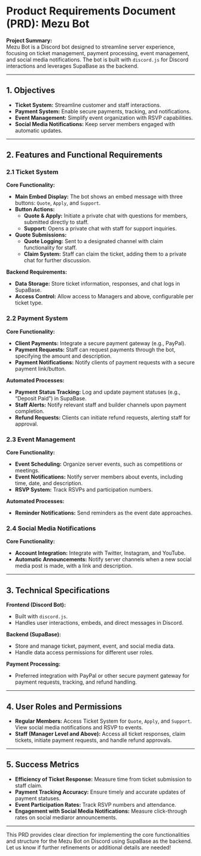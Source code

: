 # Product Requirements Document (PRD): Mezu Bot

**Project Summary:**  
Mezu Bot is a Discord bot designed to streamline server experience, focusing on ticket management, payment processing, event management, and social media notifications. The bot is built with `discord.js` for Discord interactions and leverages SupaBase as the backend.

---

## 1. Objectives

- **Ticket System:** Streamline customer and staff interactions.
- **Payment System:** Enable secure payments, tracking, and notifications.
- **Event Management:** Simplify event organization with RSVP capabilities.
- **Social Media Notifications:** Keep server members engaged with automatic updates.

---

## 2. Features and Functional Requirements

### 2.1 Ticket System

**Core Functionality:**
- **Main Embed Display:** The bot shows an embed message with three buttons: `Quote`, `Apply`, and `Support`.
- **Button Actions:**
  - **Quote & Apply:** Initiate a private chat with questions for members, submitted directly to staff.
  - **Support:** Opens a private chat with staff for support inquiries.
- **Quote Submissions:**
  - **Quote Logging:** Sent to a designated channel with claim functionality for staff.
  - **Claim System:** Staff can claim the ticket, adding them to a private chat for further discussion.

**Backend Requirements:**
- **Data Storage:** Store ticket information, responses, and chat logs in SupaBase.
- **Access Control:** Allow access to Managers and above, configurable per ticket type.

### 2.2 Payment System

**Core Functionality:**
- **Client Payments:** Integrate a secure payment gateway (e.g., PayPal).
- **Payment Requests:** Staff can request payments through the bot, specifying the amount and description.
- **Payment Notifications:** Notify clients of payment requests with a secure payment link/button.

**Automated Processes:**
- **Payment Status Tracking:** Log and update payment statuses (e.g., “Deposit Paid”) in SupaBase.
- **Staff Alerts:** Notify relevant staff and builder channels upon payment completion.
- **Refund Requests:** Clients can initiate refund requests, alerting staff for approval.

### 2.3 Event Management

**Core Functionality:**
- **Event Scheduling:** Organize server events, such as competitions or meetings.
- **Event Notifications:** Notify server members about events, including time, date, and description.
- **RSVP System:** Track RSVPs and participation numbers.

**Automated Processes:**
- **Reminder Notifications:** Send reminders as the event date approaches.

### 2.4 Social Media Notifications

**Core Functionality:**
- **Account Integration:** Integrate with Twitter, Instagram, and YouTube.
- **Automatic Announcements:** Notify server channels when a new social media post is made, with a link and description.

---

## 3. Technical Specifications

**Frontend (Discord Bot):**
- Built with `discord.js`.
- Handles user interactions, embeds, and direct messages in Discord.

**Backend (SupaBase):**
- Store and manage ticket, payment, event, and social media data.
- Handle data access permissions for different user roles.

**Payment Processing:**
- Preferred integration with PayPal or other secure payment gateway for payment requests, tracking, and refund handling.

---

## 4. User Roles and Permissions

- **Regular Members:** Access Ticket System for `Quote`, `Apply`, and `Support`. View social media notifications and RSVP to events.
- **Staff (Manager Level and Above):** Access all ticket responses, claim tickets, initiate payment requests, and handle refund approvals.

---

## 5. Success Metrics

- **Efficiency of Ticket Response:** Measure time from ticket submission to staff claim.
- **Payment Tracking Accuracy:** Ensure timely and accurate updates of payment statuses.
- **Event Participation Rates:** Track RSVP numbers and attendance.
- **Engagement with Social Media Notifications:** Measure click-through rates on social mediaror announcements.

---

This PRD provides clear direction for implementing the core functionalities and structure for the Mezu Bot on Discord using SupaBase as the backend. Let us know if further refinements or additional details are needed!
